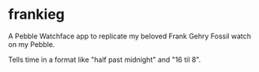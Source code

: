 # frankieg
A Pebble Watchface app to replicate my beloved Frank Gehry Fossil watch on my Pebble. 

Tells time in a format like "half past midnight" and "16 til 8".
